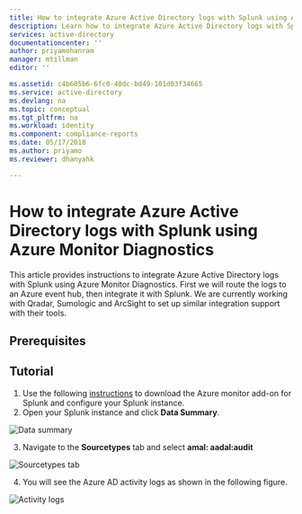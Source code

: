 ```yaml
---
title: How to integrate Azure Active Directory logs with Splunk using Azure Monitor Diagnostics  | Microsoft Docs
description: Learn how to integrate Azure Active Directory logs with Splunk using Azure Monitor Diagnostics  
services: active-directory
documentationcenter: ''
author: priyamohanram
manager: mtillman
editor: ''

ms.assetid: c4b605b6-6fc0-40dc-bd49-101d03f34665
ms.service: active-directory
ms.devlang: na
ms.topic: conceptual
ms.tgt_pltfrm: na
ms.workload: identity
ms.component: compliance-reports
ms.date: 05/17/2018
ms.author: priyamo
ms.reviewer: dhanyahk

---
```


# How to integrate Azure Active Directory logs with Splunk using Azure Monitor Diagnostics  

This article provides instructions to integrate Azure Active Directory logs with Splunk using Azure Monitor Diagnostics. First we will route the logs to an Azure event hub, then integrate it with Splunk. We are currently working with Qradar, Sumologic and ArcSight to set up similar integration support with their tools.

## Prerequisites

## Tutorial 

1. Use the following [instructions](https://github.com/Microsoft/AzureMonitorAddonForSplunk) to download the Azure monitor add-on for Splunk and configure your Splunk instance.
2. Open your Splunk instance and click **Data Summary**.

![Data summary](./media/active-directory-reporting-azure-monitor-diagnostics-splunk-integration/DataSummary.png "Data summary")

3. Navigate to the **Sourcetypes** tab and select **amal: aadal:audit**

![Sourcetypes tab](./media/active-directory-reporting-azure-monitor-diagnostics-splunk-integration/sourcetypeaadal.png "Sourcetypes tab")

4. You will see the Azure AD activity logs as shown in the following figure.

![Activity logs](./media/active-directory-reporting-azure-monitor-diagnostics-splunk-integration/activitylogs.png "Activity Logs")
